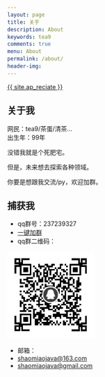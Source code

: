 ```yaml
---
layout: page
title: 关于
description: About
keywords: tea9
comments: true
menu: About
permalink: /about/
header-img: 
---
```


<!--重新布局aboutme 添加qq base
64 联系方式 赞赏列表-->

<!-- ## 欢迎你来到我的blog  -->

<!-- > 写写代码  
> 学习不同的东西  -->


<!-- ## 我在做什么

我还是个代码界的萌新，在各种编程群混脸熟。  

现在在做*安卓开发*。 -->

<!--我现在正在学习开发*小程序**web安全*你懂的！,还在接触*前端开发*。  -->

<div class="bio">
    <p><a href="{{ site.ap_link }}">{{ site.ap_reciate }}</a></p>
</div>

## 关于我

网民：tea9/茶蛋/清茶...  
出生年：99年  

没错我就是个死肥宅。  

但是，未来想去探索各种领域。  

你要是想跟我交流/py，欢迎加群。  

## 捕获我

+ qq群号：237239327  
+ <a target="_blank" href="https://jq.qq.com/?_wv=1027&k=5W65BfQ">一键加群</a>
+ qq群二维码：  
<img src="/assets/img/qr.png" width="200" height="200"/>


+ 邮箱： 
+ shaomiaojava@163.com  
+ shaomiaojava@gmail.com  

<!-- 赞赏我

我的文章你要是喜欢或者对你有帮助，欢迎赞赏我，可能会有小礼物，我在准备中（比如亲手写的明信片、我做的小东西什么的）。  

<img src="/assets/img/alipay.png" width="200" height="200">
<img src="/assets/img/wechatpay.png" width="200" height="200">-->
